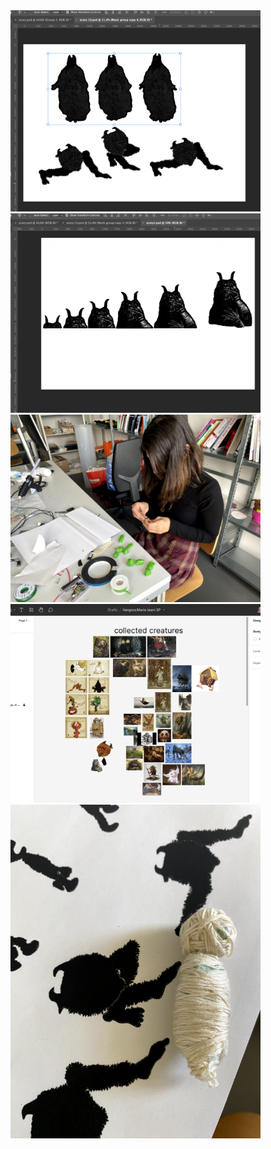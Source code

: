 <img src="imagesD/17.png" width="400px">

<img src="imagesD/18.png" width="400px">

<img src="imagesD/19.png" width="400px">

<img src="imagesD/20.png" width="400px">

<img src="imagesD/21.png" width="400px">
